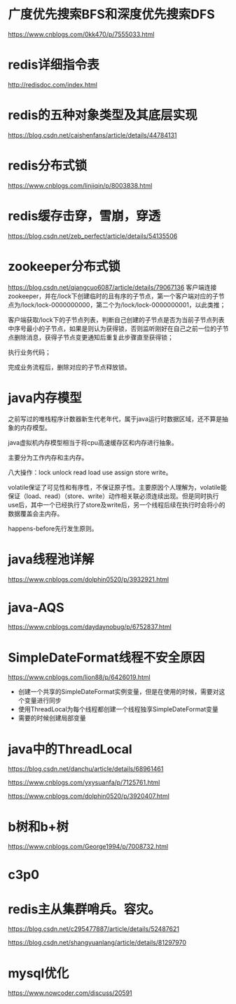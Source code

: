广度优先搜索BFS和深度优先搜索DFS
===
https://www.cnblogs.com/0kk470/p/7555033.html


redis详细指令表
===
http://redisdoc.com/index.html


redis的五种对象类型及其底层实现
===
https://blog.csdn.net/caishenfans/article/details/44784131


redis分布式锁
===
https://www.cnblogs.com/linjiqin/p/8003838.html


redis缓存击穿，雪崩，穿透
===
https://blog.csdn.net/zeb_perfect/article/details/54135506


zookeeper分布式锁
===
https://blog.csdn.net/qiangcuo6087/article/details/79067136
客户端连接zookeeper，并在/lock下创建临时的且有序的子节点，第一个客户端对应的子节点为/lock/lock-0000000000，第二个为/lock/lock-0000000001，以此类推；

客户端获取/lock下的子节点列表，判断自己创建的子节点是否为当前子节点列表中序号最小的子节点，如果是则认为获得锁，否则监听刚好在自己之前一位的子节点删除消息，获得子节点变更通知后重复此步骤直至获得锁；

执行业务代码；

完成业务流程后，删除对应的子节点释放锁。


java内存模型
===
之前写过的堆栈程序计数器新生代老年代，属于java运行时数据区域，还不算是抽象的内存模型。

java虚拟机内存模型相当于将cpu高速缓存区和内存进行抽象。

主要分为工作内存和主内存。

八大操作：lock unlock read load use assign store write。

volatile保证了可见性和有序性，不保证原子性。主要原因个人理解为，volatile能保证（load、read）（store、write）动作相关联必须连续出现。但是同时执行use后，其中一个已经执行了store及write后，另一个线程后续在执行时会将小的数据覆盖会主内存。

happens-before先行发生原则。


java线程池详解
===
https://www.cnblogs.com/dolphin0520/p/3932921.html


java-AQS
===
https://www.cnblogs.com/daydaynobug/p/6752837.html


SimpleDateFormat线程不安全原因
===
https://www.cnblogs.com/lion88/p/6426019.html
+ 创建一个共享的SimpleDateFormat实例变量，但是在使用的时候，需要对这个变量进行同步
+ 使用ThreadLocal为每个线程都创建一个线程独享SimpleDateFormat变量
+ 需要的时候创建局部变量


java中的ThreadLocal
===
https://blog.csdn.net/danchu/article/details/68961461

https://www.cnblogs.com/yxysuanfa/p/7125761.html

https://www.cnblogs.com/dolphin0520/p/3920407.html


b树和b+树
===
https://www.cnblogs.com/George1994/p/7008732.html


c3p0
===


redis主从集群哨兵。容灾。
===
https://blog.csdn.net/c295477887/article/details/52487621

https://blog.csdn.net/shangyuanlang/article/details/81297970


mysql优化
===
https://www.nowcoder.com/discuss/20591
